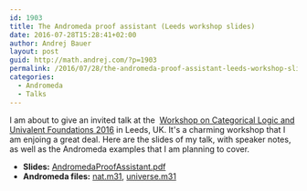 ```yaml
---
id: 1903
title: The Andromeda proof assistant (Leeds workshop slides)
date: 2016-07-28T15:28:41+02:00
author: Andrej Bauer
layout: post
guid: http://math.andrej.com/?p=1903
permalink: /2016/07/28/the-andromeda-proof-assistant-leeds-workshop-slides/
categories:
  - Andromeda
  - Talks
---
```

I am about to give an invited talk at the  [Workshop on Categorical Logic and Univalent Foundations 2016](http://www.hott16.leeds.ac.uk) in Leeds, UK. It's a charming workshop that I am enjoing a great deal. Here are the slides of my talk, with speaker notes, as well as the Andromeda examples that I am planning to cover.

  * **Slides:** [AndromedaProofAssistant.pdf  
](http://math.andrej.com/wp-content/uploads/2016/07/AndromedaProofAssistant.pdf) 
  * **Andromeda files:** [nat.m31](http://math.andrej.com/wp-content/uploads/2016/07/nat.m31), [universe.m31](http://math.andrej.com/wp-content/uploads/2016/07/universe.m31)
